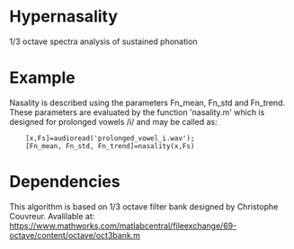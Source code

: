 # Hypernasality
1/3 octave spectra analysis of sustained phonation

# Example
Nasality is described using the parameters Fn_mean, Fn_std and Fn_trend. These parameters are 
evaluated by the function 'nasality.m' which is designed for prolonged vowels /i/ and may be 
called as:

		[x,Fs]=audioread('prolonged_vowel_i.wav');
		[Fn_mean, Fn_std, Fn_trend]=nasality(x,Fs)

# Dependencies
This algorithm is based on 1/3 octave filter bank designed by Christophe Couvreur.
Avalilable at: https://www.mathworks.com/matlabcentral/fileexchange/69-octave/content/octave/oct3bank.m
